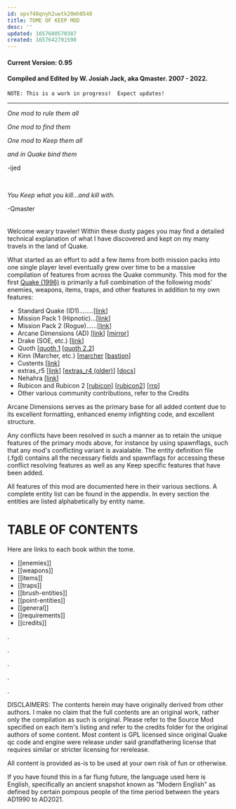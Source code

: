 ```yaml
---
id: opv748qnyh2uwtk20mh0548
title: TOME OF KEEP MOD
desc: ''
updated: 1657680570387
created: 1657642701590
---
```

#### Current Version: 0.95
#### Compiled and Edited by W. Josiah Jack, aka Qmaster.  2007 - 2022.
`NOTE: This is a work in progress!  Expect updates!`

---

_One mod to rule them all_

_One mod to find them_

_One mod to Keep them all_

_and in Quake bind them_

-ijed

<br />

_You Keep what you kill...and kill with._

-Qmaster
<br />
<br />
<br />
Welcome weary traveler!  Within these dusty pages you may find a detailed technical explanation of what I have discovered and kept on my many travels in the land of Quake.

What started as an effort to add a few items from both mission packs into one single player level eventually grew over time to be a massive compilation of features from across the Quake community.
This mod for the first [Quake (1996)](https://quake.fandom.com/wiki/Quake) is primarily a full combination of the following mods’ enemies, weapons, items, traps, and other features in addition to
my own features:
* Standard Quake (ID1)........[[link](https://quake.fandom.com/wiki/Quake)]
* Mission Pack 1 (Hipnotic)...[[link](https://quake.fandom.com/wiki/Quake_Mission_Pack_1:_Scourge_of_Armagon)]
* Mission Pack 2 (Rogue)......[[link](https://quake.fandom.com/wiki/Quake_Mission_Pack_2:_Dissolution_of_Eternity)]
* Arcane Dimensions (AD) [[link](http://www.simonoc.com/pages/design/sp/ad.htm)] [[mirror](https://www.quaddicted.com/reviews/ad_v1_80p1final.html)]
* Drake (SOE, etc.) [[link](https://www.quaddicted.com/reviews/something_wicked.html)]
* Quoth [[quoth 1](https://www.quaddicted.com/webarchive/kell.quaddicted.com/) [[quoth 2.2](https://tomeofpreach.wordpress.com/quoth/)]
* Kinn (Marcher, etc.) [[marcher](https://www.quaddicted.com/reviews/kinn_marcher.html) [[bastion](https://www.quaddicted.com/reviews/kinn_bastion.html)]
* Custents [[link](https://www.quakewiki.net/quake-1/mods/custents-custom-entities/)]
* extras_r5 [[link](https://github.com/khreathor/extras_r5)] [[extras_r4 (older)](https://www.quakewiki.net/quake-1/mods/extras-r4/)] [[docs](http://khreathor.xyz/jam/extras/index.html)]
* Nehahra [[link](https://www.quaddicted.com/reviews/nehahra.html)]
* Rubicon and Rubicon 2 [[rubicon](https://www.quaddicted.com/reviews/rubicon.html)] [[rubicon2](https://www.quaddicted.com/reviews/rubicon2.html)] [[rrp](https://www.quaddicted.com/reviews/rrp.html)]
* Other various community contributions, refer to the Credits


Arcane Dimensions serves as the primary base for all added content due to its excellent formatting, enhanced enemy infighting code, and excellent structure.

Any conflicts have been resolved in such a manner as to retain the unique features of the primary mods above, for instance by using spawnflags, such that any mod's conflicting variant is avaialable.
The entity definition file (.fgd) contains all the necessary fields and spawnflags for accessing these conflict resolving features as well as any Keep specific features that have been added.

All features of this mod are documented here in their various sections.  A complete entity list can be found in the appendix.  In every section the entities are listed alphabetically by entity name.

# TABLE OF CONTENTS
Here are links to each book within the tome.

* [[enemies]]
* [[weapons]]
* [[items]]
* [[traps]]
* [[brush-entities]]
* [[point-entities]]
* [[general]]
* [[requirements]]
* [[credits]]


.

.

.

.

.

DISCLAIMERS:
The contents herein may have originally derived from other authors.  I make no claim that the full contents are an original work, rather only the compilation as such is original.  Please refer to the
Source Mod specified on each item's listing and refer to the credits folder for the original authors of some content.  Most content is GPL licensed since original Quake qc code and engine were
release under said grandfathering license that requires similar or stricter licensing for rerelease.

All content is provided as-is to be used at your own risk of fun or otherwise.

If you have found this in a far flung future, the language used here is English, specifically an ancient snapshot known as "Modern English" as defined by certain pompous people of the time period between the years AD1990 to AD2021.